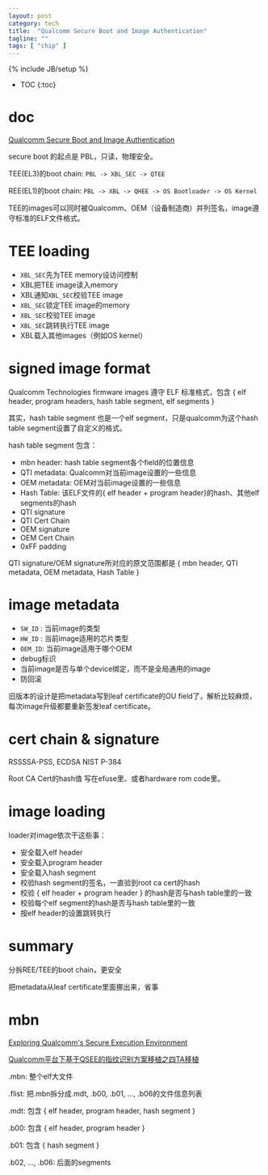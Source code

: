 ```yaml
---
layout: post
category: tech
title:  "Qualcomm Secure Boot and Image Authentication"
tagline: ""
tags: [ "chip" ] 
---
```

{% include JB/setup %}

* TOC
{:toc}

# doc

[Qualcomm Secure Boot and Image Authentication](https://www.qualcomm.com/media/documents/files/secure-boot-and-image-authentication-technical-overview-v2-0.pdf)

secure boot 的起点是 PBL，只读，物理安全。

TEE(EL3)的boot chain: `PBL -> XBL_SEC -> QTEE`

REE(EL1)的boot chain: `PBL -> XBL -> QHEE -> OS Bootloader -> OS Kernel`

TEE的images可以同时被Qualcomm、OEM（设备制造商）并列签名，image遵守标准的ELF文件格式。

# TEE loading

- `XBL_SEC`先为TEE memory设访问控制
-  XBL把TEE image读入memory
-  XBL通知`XBL_SEC`校验TEE image
-  `XBL_SEC`锁定TEE image的memory
-  `XBL_SEC`校验TEE image
-  `XBL_SEC`跳转执行TEE image
-  XBL载入其他images（例如OS kernel）

#  signed image format

Qualcomm Technologies firmware images 遵守 ELF 标准格式，包含 { elf header, program headers, hash table segment, elf segments }

其实，hash table segment 也是一个elf segment，只是qualcomm为这个hash table segment设置了自定义的格式。

hash table segment 包含：
- mbn header: hash table segment各个field的位置信息
- QTI metadata: Qualcomm对当前image设置的一些信息
- OEM metadata: OEM对当前image设置的一些信息
- Hash Table: 该ELF文件的{ elf header + program header}的hash、其他elf segments的hash
- QTI signature
- QTI Cert Chain
- OEM signature 
- OEM Cert Chain
- 0xFF padding

QTI signature/OEM signature所对应的原文范围都是 { mbn header, QTI metadata, OEM metadata, Hash Table }

# image metadata

- `SW_ID` : 当前image的类型
- `HW_ID` : 当前image适用的芯片类型
- `OEM_ID`: 当前image适用于哪个OEM
-  debug标识
-  当前image是否与单个device绑定，而不是全局通用的image
-  防回滚

旧版本的设计是把metadata写到leaf certificate的OU field了，解析比较麻烦，每次image升级都要重新签发leaf certificate。

# cert chain & signature

RSSSSA-PSS, ECDSA NIST P-384

Root CA Cert的hash值 写在efuse里、或者hardware rom code里。

# image loading

loader对image依次干这些事：
- 安全载入elf header
- 安全载入program header
- 安全载入hash segment
- 校验hash segment的签名，一直验到root ca cert的hash
- 校验 { elf header + program header } 的hash是否与hash table里的一致
- 校验每个elf segment的hash是否与hash table里的一致
- 按elf header的设置跳转执行

# summary

分拆REE/TEE的boot chain，更安全

把metadata从leaf certificate里面挪出来，省事


# mbn

[ Exploring Qualcomm's Secure Execution Environment ](http://bits-please.blogspot.com/2016/04/exploring-qualcomms-secure-execution.html)

[Qualcomm平台下基于QSEE的指纹识别方案移植之四TA移植](https://blog.csdn.net/dshine_/article/details/84316364)


.mbn: 整个elf大文件

.flist: 把.mbn拆分成.mdt, .b00, .b01, ..., .b06的文件信息列表

.mdt: 包含 { elf header, program header,  hash segment }

.b00: 包含 { elf header, program header }

.b01: 包含 { hash segment }

.b02, ..., .b06: 后面的segments
